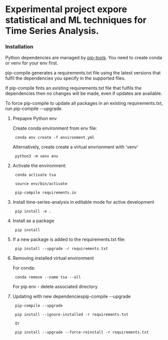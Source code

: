 
# Experimental project expore statistical and ML techniques for Time Series Analysis. 

### Installation

Python dependencies are managed by [pip-tools](https://pypi.org/project/pip-tools/). You need to create conda or venv for your env first.

pip-compile generates a requirements.txt file using the latest versions that fulfil the dependencies you specify in the supported files.

If pip-compile fints an existing requirements.txt file that fulfils the dependencies then no changes will be made, even if updates are available.

To force pip-compile to update all packages in an existing requirements.txt, run pip-compile --upgrade.


1. Prepapre Python env 

   Create conda environment from env file:

        conda env create -f environment.yml

    Alternatively, create create a virtual envrionment with 'venv'

        python3 -m venv env
        

2. Activate the environment:

        conda activate tsa

        source env/bin/activate

        pip-compile requirements.in

4. Install time-series-analysis in editable mode for active development

        pip install -e .

5. Install as a package

        pip install

6. If a new package is added to the requirements.txt file:
   

        pip install --upgrade -r requirements.txt

7. Removing installed virtual environment

    For conda:

        conda remove --name tsa --all

    For pip env - delete associated directory

8. Updating with new dependenciespip-compile --upgrade

        pip-compile --upgrade
        
        pip install --ignore-installed -r requirements.txt

        Or

        pip install --upgrade --force-reinstall -r requirements.txt
